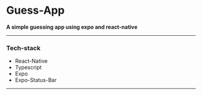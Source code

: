 # Guess-App

**A simple guessing app using expo and react-native**

---

### Tech-stack

- React-Native
- Typescript
- Expo
- Expo-Status-Bar

---
